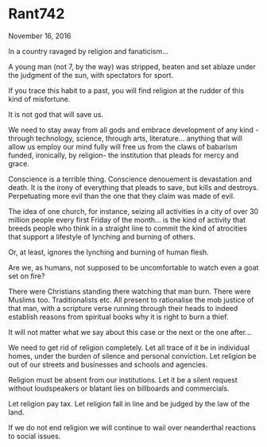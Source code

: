 # Rant742


November 16, 2016

In a country ravaged by religion and fanaticism...

A young man (not 7, by the way) was stripped, beaten and set ablaze under the judgment of the sun, with spectators for sport.

If you trace this habit to a past, you will find religion at the rudder of this kind of misfortune.

It is not god that will save us.

We need to stay away from all gods and embrace development of any kind - through technology, science, through arts, literature... anything that will allow us employ our mind fully will free us from the claws of babarism funded, ironically, by religion- the institution that pleads for mercy and grace.

Conscience is a terrible thing. Conscience denouement is devastation and death. It is the irony of everything that pleads to save, but kills and destroys. Perpetuating more evil than the one that they claim was made of evil.

The idea of one church, for instance, seizing all activities in a city of over 30 million people every first Friday of the month... is the kind of activity that breeds people who think in a straight line to commit the kind of atrocities that support a lifestyle of lynching and burning of others. 

Or, at least, ignores the lynching and burning of human flesh. 

Are we, as humans, not supposed to be uncomfortable to watch even a goat set on fire?

There were Christians standing there watching that man burn. There were Muslims too. Traditionalists etc. All present to rationalise the mob justice of that man, with a scripture verse running through their heads to indeed establish reasons from spiritual books why it is right to burn a thief.

It will not matter what we say about this case or the next or the one after...

We need to get rid of religion completely. Let all trace of it be in individual homes, under the burden of silence and personal conviction. Let religion be out of our streets and businesses and schools and agencies. 

Religion must be absent from our institutions. Let it be a silent request without loudspeakers or blatant lies on billboards and commercials. 

Let religion pay tax. Let religion fall in line and be judged by the law of the land. 

If we do not end religion we will continue to wail over neanderthal reactions to social issues.
